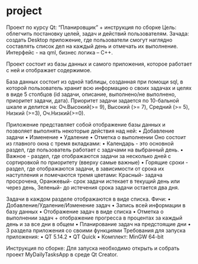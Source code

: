# project

Проект по курсу Qt: “Планировщик” + инструкция по сборке
Цель: облегчить постановку целей, задач и действий пользователям.
Зачада: создать Desktop приложение, где пользователи смогут наглядно составлять список дел на каждый день и отмечать их выполнение. Интерфейс - на qml, бизнес логика – C++.

Проект состоит из базы данных и самого приложения, которое работает с ней и отображает содержимое.

База данных  состоит из одной таблицы, созданная при помощи sql, в которой пользователь хранит  всю информацию о своих задачах и целях в виде 5 столбцов  (id задачи, описание, выполнено/не выполнено, приоритет задачи, дата). Приоритет задачи задается по 10-бальной шкале и делится на: Оч.Высокий(>= 9), Высокий (>= 7), Средний (>= 5), Низкий (>=3), Оч.Низкий(>=0).

Приложение представляет собой отображение базы данных и позволяет  выполнять некоторые действия над ней:
•	Добавление задачи
•	Изменение 
•	Удаление
•	Отметка о выполнении
 Оно состоит из главного окна с тремя вкладками: 
•	Календарь - это основной раздел, где пользователь работает с задачами на выбранный день.
•	Важное - раздел, где отображаются задачи за несколько дней с сортировкой по приоритету (вверху самые важные)
•	Горящие сроки - раздел, где отображаются задачи, в зависимости от срока их наступления и помечаются тремя цветами: Красный- задача просрочена, Оранжевый- срок задачи истекает в текущий день или через день, Зеленый- до истечения срока задачи остается два дня. 

Задачи в каждом разделе отображаются в виде списка.
Фичи:
•	Добавление/Удаление/Изменение задач
•	Запись всей информации в базу данных
•	Отображение задач в виде списка
•	Отметка о выполнении задач + отображение прогресса в процентах за каждый день и за все дни в общем 
•	Планирование задач на предстоящие дни
•	3 раздела приложения со своими функциями
Требования для запуска приложения:
•	QT 5.14.2
•	QT Quick
•	Комплект: MinGW 64-bit

Инструкция по сборке:
Для запуска необходимо открыть и собрать проект MyDailyTasksApp в среде Qt Creator.
